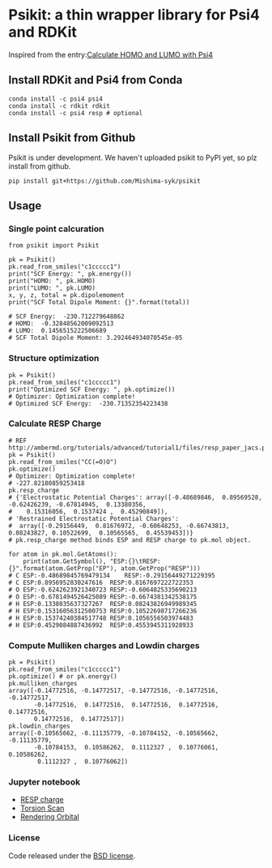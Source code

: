 # Psikit: a thin wrapper library for Psi4 and RDKit

Inspired from the entry:[Calculate HOMO and LUMO with Psi4](https://iwatobipen.wordpress.com/2018/08/24/calculate-homo-and-lumo-with-psi4-rdkit-psi4/)

## Install RDKit and Psi4 from Conda

    conda install -c psi4 psi4
    conda install -c rdkit rdkit
    conda install -c psi4 resp # optional

## Install Psikit from Github

Psikit is under development.
We haven't uploaded psikit to PyPI yet, so plz install from github.

    pip install git+https://github.com/Mishima-syk/psikit


## Usage

### Single point calcuration

    from psikit import Psikit
    
    pk = Psikit()
    pk.read_from_smiles("c1ccccc1")
    print("SCF Energy: ", pk.energy())
    print("HOMO: ", pk.HOMO)
    print("LUMO: ", pk.LUMO)
    x, y, z, total = pk.dipolemoment
    print("SCF Total Dipole Moment: {}".format(total))
    
    # SCF Energy:  -230.712279648862
    # HOMO:  -0.32848562009092513
    # LUMO:  0.1456515222506689
    # SCF Total Dipole Moment: 3.292464934070545e-05

### Structure optimization

    pk = Psikit()
    pk.read_from_smiles("c1ccccc1")
    print("Optimized SCF Energy: ", pk.optimize())
    # Optimizer: Optimization complete!
    # Optimized SCF Energy:  -230.71352354223438

### Calculate RESP Charge

    # REF http://ambermd.org/tutorials/advanced/tutorial1/files/resp_paper_jacs.pdf
    pk = Psikit()
    pk.read_from_smiles("CC(=O)O")
    pk.optimize()
    # Optimizer: Optimization complete!
    # -227.82180859253418
    pk.resp_charge
    # {'Electrostatic Potential Charges': array([-0.48689846,  0.89569528, -0.62426239, -0.67814945,  0.13380356,
    #    0.15316056,  0.1537424 ,  0.45290849]),
    # 'Restrained Electrostatic Potential Charges':
    #  array([-0.29156449,  0.81676972, -0.60648253, -0.66743813,  0.08243827, 0.10522699,  0.10565565,  0.45539453])}
    # pk.resp_charge method binds ESP and RESP charge to pk.mol object.

    for atom in pk.mol.GetAtoms(): 
        print(atom.GetSymbol(), "ESP:{}\tRESP:{}".format(atom.GetProp("EP"), atom.GetProp("RESP"))) 
    # C ESP:-0.48689845769479134    RESP:-0.29156449271229395
    # C ESP:0.8956952830247616  RESP:0.8167697222722353
    # O ESP:-0.6242623921340723 RESP:-0.6064825335690213
    # O ESP:-0.6781494526425089 RESP:-0.6674381342538175
    # H ESP:0.1338035637327267  RESP:0.08243826949989345
    # H ESP:0.15316056312500753 RESP:0.10522698717266236
    # H ESP:0.15374240384517748 RESP:0.1056556503974483
    # H ESP:0.4529084887436992  RESP:0.4553945311928933

### Compute Mulliken charges and Lowdin charges

    pk = Psikit()
    pk.read_from_smiles("c1ccccc1")
    pk.optimize() # or pk.energy()
    pk.mulliken_charges
    array([-0.14772516, -0.14772517, -0.14772516, -0.14772516, -0.14772517,
           -0.14772516,  0.14772516,  0.14772516,  0.14772516,  0.14772516,
           0.14772516,  0.14772517])
    pk.lowdin_charges
    array([-0.10565662, -0.11135779, -0.10784152, -0.10565662, -0.11135779,
           -0.10784153,  0.10586262,  0.1112327 ,  0.10776061,  0.10586262,
            0.1112327 ,  0.10776062])
 
### Jupyter notebook

- [RESP charge](examples/Rendering_RESP_charge/RESP%20charge%20of%20the%20tetrazole.ipynb)
- [Torsion Scan](examples/Torsion_scan/torsional_scan.ipynb)
- [Rendering Orbital](examples/Rendering_Orbital/Render_orbital.ipynb)

### License

Code released under the [BSD license](LICENSE).
